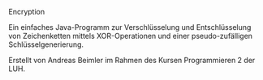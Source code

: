 Encryption

Ein einfaches Java-Programm zur Verschlüsselung und Entschlüsselung von Zeichenketten mittels XOR-Operationen und einer pseudo-zufälligen Schlüsselgenerierung.

Erstellt von Andreas Beimler im Rahmen des Kursen Programmieren 2 der LUH.